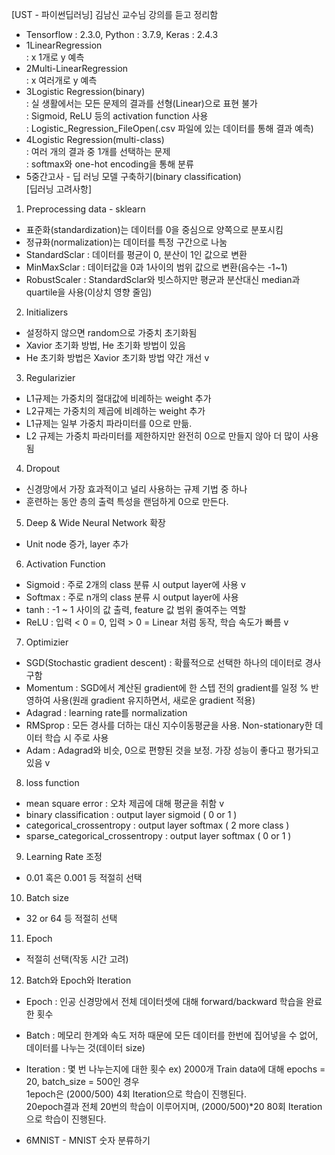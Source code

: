 [UST - 파이썬딥러닝] 김남신 교수님 강의를 듣고 정리함
- Tensorflow : 2.3.0, Python : 3.7.9, Keras : 2.4.3 
- 1LinearRegression   
: x 1개로 y 예측   
- 2Multi-LinearRegression   
: x 여러개로 y 예측   
- 3Logistic Regression(binary)     
: 실 생활에서는 모든 문제의 결과를 선형(Linear)으로 표현 불가   
: Sigmoid, ReLU 등의 activation function 사용   
: Logistic_Regression_FileOpen(.csv 파일에 있는 데이터를 통해 결과 예측)
- 4Logistic Regression(multi-class)    
: 여러 개의 결과 중 1개를 선택하는 문제   
: softmax와 one-hot encoding을 통해 분류   
- 5중간고사 - 딥 러닝 모델 구축하기(binary classification)   
[딥러닝 고려사항]   
1) Preprocessing data - sklearn   
- 표준화(standardization)는 데이터를 0을 중심으로 양쪽으로 분포시킴
- 정규화(normalization)는 데이터를 특정 구간으로 나눔
- StandardSclar : 데이터를 평균이 0, 분산이 1인 값으로 변환
- MinMaxSclar : 데이터값을 0과 1사이의 범위 값으로 변환(음수는 -1~1)
- RobustScaler : StandardSclar와 빗스하지만 평균과 분산대신 median과 quartile을 사용(이상치 영향 줄임)   
2) Initializers
- 설정하지 않으면 random으로 가중치 초기화됨   
- Xavior 초기화 방법, He 초기화 방법이 있음   
- He 초기화 방법은 Xavior 초기화 방법 약간 개선 v   
3) Regularizier   
- L1규제는 가중치의 절대값에 비례하는 weight 추가   
- L2규제는 가중치의 제곱에 비례하는 weight 추가   
- L1규제는 일부 가중치 파라미터를 0으로 만듦.   
- L2 규제는 가중치 파라미터를 제한하지만 완전히 0으로 만들지 않아 더 많이 사용됨   
4) Dropout   
- 신경망에서 가장 효과적이고 널리 사용하는 규제 기법 중 하나   
- 훈련하는 동안 층의 출력 특성을 랜덤하게 0으로 만든다.   
5) Deep & Wide Neural Network 확장   
- Unit node 증가, layer 추가   
6) Activation Function   
- Sigmoid : 주로 2개의 class 분류 시 output layer에 사용 v   
- Softmax : 주로 n개의 class 분류 시 output layer에 사용   
- tanh : -1 ~ 1 사이의 값 출력, feature 값 범위 줄여주는 역할   
- ReLU : 입력 < 0 = 0, 입력 > 0 = Linear 처럼 동작, 학습 속도가 빠름 v   
7) Optimizier   
- SGD(Stochastic gradient descent) : 확률적으로 선택한 하나의 데이터로 경사 구함   
- Momentum : SGD에서 계산된 gradient에 한 스텝 전의 gradient를 일정 % 반영하여 사용(원래 gradient 유지하면서, 새로운 gradient 적용)   
- Adagrad : learning rate를 normalization   
- RMSprop : 모든 경사를 더하는 대신 지수이동평균을 사용. Non-stationary한 데이터 학습 시 주로 사용   
- Adam : Adagrad와 비슷, 0으로 편향된 것을 보정. 가장 성능이 좋다고 평가되고 있음 v   
8) loss function   
- mean square error : 오차 제곱에 대해 평균을 취함 v      
- binary classification : output layer sigmoid ( 0 or 1 )   
- categorical_crossentropy : output layer softmax ( 2 more class )   
- sparse_categorical_crossentropy : output layer softmax ( 0 or 1 )   
9) Learning Rate 조정   
- 0.01 혹은 0.001 등 적절히 선택   
10) Batch size     
- 32 or 64 등 적절히 선택   
11) Epoch   
- 적절히 선택(작동 시간 고려)   
12) Batch와 Epoch와 Iteration
- Epoch : 인공 신경망에서 전체 데이터셋에 대해 forward/backward 학습을 완료한 횟수   
- Batch : 메모리 한계와 속도 저하 때문에 모든 데이터를 한번에 집어넣을 수 없어, 데이터를 나누는 것(데이터 size)   
- Iteration : 몇 번 나누는지에 대한 횟수
ex) 2000개 Train data에 대해 epochs = 20, batch_size = 500인 경우   
1epoch은 (2000/500) 4회 Iteration으로 학습이 진행된다.   
20epoch결과 전체 20번의 학습이 이루어지며, (2000/500)*20 80회 Iteration으로 학습이 진행된다.     
    
- 6MNIST - MNIST 숫자 분류하기   
